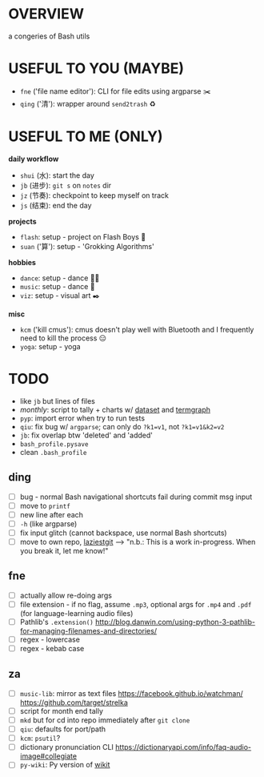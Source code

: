 # OVERVIEW

a congeries of Bash utils

# USEFUL TO YOU (MAYBE)

* `fne` ('file name editor'): CLI for file edits using argparse ✂️
* `qing` ('清'): wrapper around `send2trash` ♻️

# USEFUL TO ME (ONLY)

__daily workflow__

* `shui` (水): start the day
* `jb` (进步): `git s` on `notes` dir
* `jz` (节奏): checkpoint to keep myself on track
* `js` (结束): end the day

__projects__

* `flash`: setup - project on Flash Boys 🏦
* `suan` ('算'): setup - 'Grokking Algorithms'

__hobbies__

* `dance`: setup - dance 💃🏼
* `music`: setup - dance 🎹
* `viz`: setup - visual art ✒️

__misc__

* `kcm` ('kill cmus'): cmus doesn't play well with Bluetooth and I frequently need to kill the process 😑
* `yoga`: setup - yoga

# TODO

* like `jb` but lines of files
* _monthly_: script to tally + charts w/ [dataset](https://dataset.readthedocs.io/en/latest/index.html) and [termgraph](https://github.com/mkaz/termgraph)
* `pyp`: import error when try to run tests
* `qiu`: fix bug w/ `argparse`; can only do `?k1=v1`, not `?k1=v1&k2=v2`
* `jb`: fix overlap btw 'deleted' and 'added'
* `bash_profile.pysave`
* clean `.bash_profile`

## ding

- [ ] bug - normal Bash navigational shortcuts fail during commit msg input
- [ ] move to `printf`
- [ ] new line after each
- [ ] `-h` (like argparse)
- [ ] fix input glitch (cannot backspace, use normal Bash shortcuts)
- [ ] move to own repo, [laziestgit](https://github.com/jesseduffield/lazygit) --> "n.b.: This is a work in-progress. When you break it, let me know!"

## fne

- [ ] actually allow re-doing args
- [ ] file extension - if no flag, assume `.mp3`, optional args for `.mp4` and `.pdf` (for language-learning audio files)
- [ ] Pathlib's `.extension()` http://blog.danwin.com/using-python-3-pathlib-for-managing-filenames-and-directories/
- [ ] regex - lowercase
- [ ] regex - kebab case

## za

- [ ] `music-lib`: mirror as text files https://facebook.github.io/watchman/ https://github.com/target/strelka
- [ ] script for month end tally
- [ ] `mkd` but for cd into repo immediately after `git clone`
- [ ] `qiu`: defaults for port/path
- [ ] `kcm`: `psutil`?
- [ ] dictionary pronunciation CLI https://dictionaryapi.com/info/faq-audio-image#collegiate
- [ ] `py-wiki`: Py version of [wikit](https://www.npmjs.com/package/wikit)
